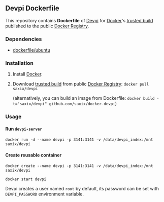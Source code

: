 ## Devpi Dockerfile


This repository contains **Dockerfile** of [Devpi](http://doc.devpi.net/) for [Docker](https://www.docker.io/)'s [trusted build](https://index.docker.io/u/scrapinghub/devpi/) published to the public [Docker Registry](https://index.docker.io/).


### Dependencies

* [dockerfile/ubuntu](http://dockerfile.github.io/#/ubuntu)


### Installation

1. Install [Docker](https://www.docker.io/).

2. Download [trusted build](https://index.docker.io/u/saxix/devpi/) from public [Docker Registry](https://index.docker.io/): `docker pull saxix/devpi`

   (alternatively, you can build an image from Dockerfile: `docker build -t="saxix/devpi" github.com/saxix/docker-devpi`)


### Usage

#### Run `devpi-server`

    docker run -d --name devpi -p 3141:3141 -v /data/devpi_index:/mnt saxix/devpi

#### Create reusable container

    docker create --name devpi -p 3141:3141 -v /data/devpi_index:/mnt saxix/devpi

    docker start devpi


Devpi creates a user named `root` by default, its password can be set with
`DEVPI_PASSWORD` environment variable.
